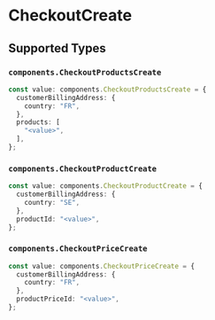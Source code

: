 # CheckoutCreate


## Supported Types

### `components.CheckoutProductsCreate`

```typescript
const value: components.CheckoutProductsCreate = {
  customerBillingAddress: {
    country: "FR",
  },
  products: [
    "<value>",
  ],
};
```

### `components.CheckoutProductCreate`

```typescript
const value: components.CheckoutProductCreate = {
  customerBillingAddress: {
    country: "SE",
  },
  productId: "<value>",
};
```

### `components.CheckoutPriceCreate`

```typescript
const value: components.CheckoutPriceCreate = {
  customerBillingAddress: {
    country: "FR",
  },
  productPriceId: "<value>",
};
```

